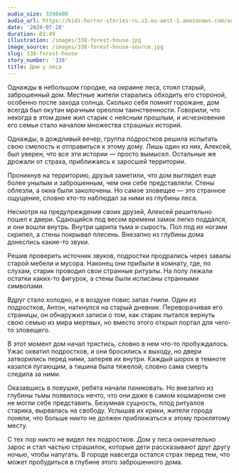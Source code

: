 ```yaml
---
audio_size: 3398400
audio_url: https://kids-horror-stories-ru.s3.eu-west-1.amazonaws.com/audio/338-forest-house.mp3
date: '2024-07-28'
duration: 02:49
illustration: /images/338-forest-house.jpg
image_source: /images/338-forest-house-source.jpg
slug: 338-forest-house
story_number: '338'
title: Дом у леса
---
```


Однажды в небольшом городке, на окраине леса, стоял старый, заброшенный дом. Местные жители старались обходить его стороной, особенно после захода солнца. Сколько себя помнят горожане, дом всегда был окутан мрачным ореолом таинственности. Говорили, что некогда в этом доме жил старик с неясным прошлым, и исчезновение его семьи стало началом множества страшных историй.

Однажды, в дождливый вечер, группа подростков решила испытать свою смелость и отправиться к этому дому. Лишь один из них, Алексей, был уверен, что все эти истории — просто вымысел. Остальные же дрожали от страха, приближаясь к заросшей территории.

Проникнув на территорию, друзья заметили, что дом выглядел еще более унылым и заброшенным, чем они себе представляли. Стены облезли, а окна были заколочены. Но самое зловещее — это странное ощущение, словно кто-то наблюдал за ними из глубины леса.

Несмотря на предупреждения своих друзей, Алексей решительно пошел к двери. Сдающийся под весом времени замок легко поддался, и они вошли внутрь. Внутри царила тьма и сырость. Пол под их ногами скрипел, а стены покрывал плесень. Внезапно из глубины дома донеслись какие-то звуки.

Решив проверить источник звуков, подростки продрались через завалы старой мебели и мусора. Наконец они прибыли в комнату, где, по слухам, старик проводил свои странные ритуалы. На полу лежали остатки каких-то фигурок, а стены были исписаны странными символами.

Вдруг стало холодно, и в воздухе повис запах гнили. Один из подростков, Антон, наткнулся на старый дневник. Переворачивая его страницы, он обнаружил записи о том, как старик пытался вернуть свою семью из мира мертвых, но вместо этого открыл портал для чего-то зловещего.

В этот момент дом начал трястись, словно в нем что-то пробуждалось. Ужас охватил подростков, и они бросились к выходу, но двери затворились перед ними, заперев их внутри. Каждый шорох в темноте казался пугающим, а тишина была тяжелой, словно сама смерть следила за ними.

Оказавшись в ловушке, ребята начали паниковать. Но внезапно из глубины тьмы появилось нечто, что они даже в самом кошмарном сне не могли себе представить. Безумная сущность, плод ритуалов старика, вырвалась на свободу. Услышав их крики, жители города поняли, что больше никто не должен приближаться к этому проклятому месту.

С тех пор никто не видел тех подростков. Дом у леса окончательно зарос и стал частью страшилок, которые дети рассказывают друг другу ночью, чтобы напугать. В городе навсегда остался страх перед тем, что может пробудиться в глубине этого заброшенного дома.